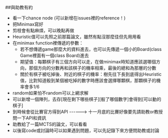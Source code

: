 ##與助教有約
- 看一下chance node (可以新增在issues裡的reference！)
- 把Minimax寫好
- 剪枝會有點麻煩，可以晚點再做
- Heuristic值可以先照之前那篇論文，雖然有點沒那麼佳但先用用看
- 在minimax function裡傳遞的參數：
  - 若不想傳遞game那麼大的資料進去，也可以先傳遞一個小的Board(class Game裡面有一個class Board)進去
  - 期望值：每顆棋子有三個方向可以走，在做minimax時知道應該選哪個方向，那個方向的分數再和該棋子的機率相乘，最後的總和為那層的分數
  - 關於有棋子被吃掉後、附近的棋子的機率：樹先往下長到底得出Heuristic值，比對知道骰到某個被吃掉的數字時應該會選擇哪顆棋，那顆棋子的機率會多1/6
- random如果怕不random可以上網求解
- 可以新增一個陣列，去存[現在剩下哪些棋子][骰了哪個數字]會得到[可以動的棋子]
- 到時候會從比賽官方得到API ------> 十一月底的比賽好像要先請助教or教授問一下API和資訊
- 助教給了一篇MCTS的論文，可以看看
- 以後寫code或討論時可以如果遇到問題，可以先記錄下來方便問助教或討論
